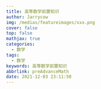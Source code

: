 ```yaml
---
title: 高等数学前置知识
author: Jarrycow
img: /medias/featureimages/xxx.png
cover: false
top: false
mathjax: true
categories:
  - 数学
tags:
  - 数学
keywords: 高等数学前置知识
abbrlink: preAdvanceMath
date: 2021-12-03 23:11:50
---
```


   

<!--more-->



<!--more-->